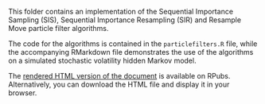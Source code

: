 This folder contains an implementation of the Sequential Importance Sampling (SIS), Sequential Importance Resampling (SIR) and Resample Move particle filter algorithms.

The code for the algorithms is contained in the `particlefilters.R` file, while the accompanying RMarkdown file demonstrates the use of the algorithms on a simulated stochastic volatility hidden Markov model.

The [rendered HTML version of the document](https://rpubs.com/m__ax___/particlefilters) is available on RPubs. Alternatively, you can download the HTML file and display it in your browser.
